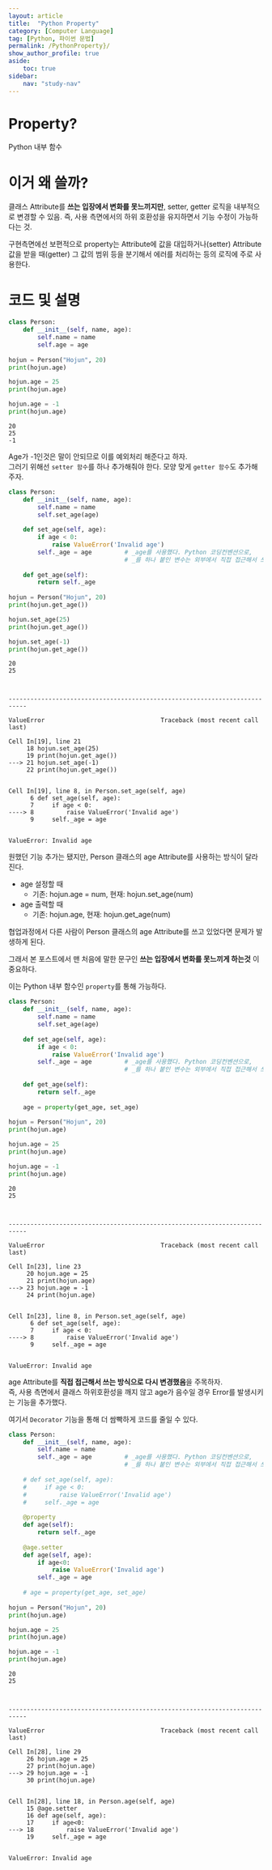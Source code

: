 ```yaml
---
layout: article
title:  "Python Property"
category: [Computer Language]
tag: [Python, 파이썬 문법]
permalink: /PythonProperty}/
show_author_profile: true
aside:
    toc: true
sidebar:
    nav: "study-nav"
---
```


# Property?

Python 내부 함수

# 이거 왜 쓸까?

클래스 Attribute를 **쓰는 입장에서 변화를 못느끼지만**, setter, getter 로직을 내부적으로 변경할 수 있음.
즉, 사용 측면에서의 하위 호환성을 유지하면서 기능 수정이 가능하다는 것.

구현측면에선 보편적으로 property는 Attribute에 값을 대입하거나(setter) Attribute 값을 받을 때(getter) 그 값의 범위 등을 분기해서 에러를 처리하는 등의 로직에 주로 사용한다.

# 코드 및 설명


```python
class Person:
    def __init__(self, name, age):
        self.name = name
        self.age = age
    
hojun = Person("Hojun", 20)
print(hojun.age)

hojun.age = 25
print(hojun.age)

hojun.age = -1
print(hojun.age)
```

    20
    25
    -1
    

Age가 -1인것은 말이 안되므로 이를 예외처리 해준다고 하자.  
그러기 위해선 `setter 함수`를 하나 추가해줘야 한다. 모양 맞게 `getter 함수`도 추가해주자.


```python
class Person:
    def __init__(self, name, age):
        self.name = name
        self.set_age(age)
    
    def set_age(self, age):
        if age < 0:
            raise ValueError('Invalid age')
        self._age = age         # _age를 사용했다. Python 코딩컨벤션으로, 
                                # _를 하나 붙인 변수는 외부에서 직접 접근해서 쓰지 말것을 의미한다.
    
    def get_age(self):
        return self._age
    
hojun = Person("Hojun", 20)
print(hojun.get_age())

hojun.set_age(25)
print(hojun.get_age())

hojun.set_age(-1)
print(hojun.get_age())
```

    20
    25
    


    ---------------------------------------------------------------------------

    ValueError                                Traceback (most recent call last)

    Cell In[19], line 21
         18 hojun.set_age(25)
         19 print(hojun.get_age())
    ---> 21 hojun.set_age(-1)
         22 print(hojun.get_age())
    

    Cell In[19], line 8, in Person.set_age(self, age)
          6 def set_age(self, age):
          7     if age < 0:
    ----> 8         raise ValueError('Invalid age')
          9     self._age = age
    

    ValueError: Invalid age


원했던 기능 추가는 됐지만, Person 클래스의 age Attribute를 사용하는 방식이 달라진다.  

- age 설정할 때
  - 기존: hojun.age = num, 현재: hojun.set_age(num)
- age 출력할 때
  - 기존: hojun.age, 현재: hojun.get_age(num)

협업과정에서 다른 사람이 Person 클래스의 age Attribute를 쓰고 있었다면 문제가 발생하게 된다.

그래서 본 포스트에서 맨 처음에 말한 문구인 **쓰는 입장에서 변화를 못느끼게 하는것** 이 중요하다.

이는 Python 내부 함수인 `property`를 통해 가능하다.


```python
class Person:
    def __init__(self, name, age):
        self.name = name
        self.set_age(age)
    
    def set_age(self, age):
        if age < 0:
            raise ValueError('Invalid age')
        self._age = age         # _age를 사용했다. Python 코딩컨벤션으로, 
                                # _를 하나 붙인 변수는 외부에서 직접 접근해서 쓰지 말것을 의미한다.
    
    def get_age(self):
        return self._age
    
    age = property(get_age, set_age)
    
hojun = Person("Hojun", 20)
print(hojun.age)

hojun.age = 25
print(hojun.age)

hojun.age = -1
print(hojun.age)
```

    20
    25
    


    ---------------------------------------------------------------------------

    ValueError                                Traceback (most recent call last)

    Cell In[23], line 23
         20 hojun.age = 25
         21 print(hojun.age)
    ---> 23 hojun.age = -1
         24 print(hojun.age)
    

    Cell In[23], line 8, in Person.set_age(self, age)
          6 def set_age(self, age):
          7     if age < 0:
    ----> 8         raise ValueError('Invalid age')
          9     self._age = age
    

    ValueError: Invalid age


age Attribute를 **직접 접근해서 쓰는 방식으로 다시 변경했음**을 주목하자.  
즉, 사용 측면에서 클래스 하위호환성을 깨지 않고 age가 음수일 경우 Error를 발생시키는 기능을 추가했다.

여기서 `Decorator` 기능을 통해 더 쌈빡하게 코드를 줄일 수 있다.


```python
class Person:
    def __init__(self, name, age):
        self.name = name
        self._age = age         # _age를 사용했다. Python 코딩컨벤션으로, 
                                # _를 하나 붙인 변수는 외부에서 직접 접근해서 쓰지 말것을 의미한다.
    
    # def set_age(self, age):
    #     if age < 0:
    #         raise ValueError('Invalid age')
    #     self._age = age
    
    @property
    def age(self):
        return self._age
    
    @age.setter
    def age(self, age):
        if age<0:
            raise ValueError('Invalid age')
        self._age = age
    
    # age = property(get_age, set_age)
    
hojun = Person("Hojun", 20)
print(hojun.age)

hojun.age = 25
print(hojun.age)

hojun.age = -1
print(hojun.age)
```

    20
    25
    


    ---------------------------------------------------------------------------

    ValueError                                Traceback (most recent call last)

    Cell In[28], line 29
         26 hojun.age = 25
         27 print(hojun.age)
    ---> 29 hojun.age = -1
         30 print(hojun.age)
    

    Cell In[28], line 18, in Person.age(self, age)
         15 @age.setter
         16 def age(self, age):
         17     if age<0:
    ---> 18         raise ValueError('Invalid age')
         19     self._age = age
    

    ValueError: Invalid age

